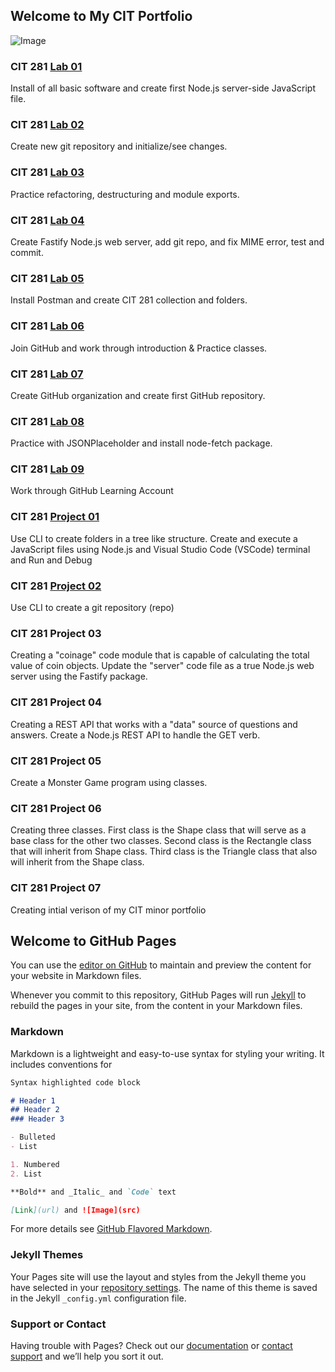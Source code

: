 ## Welcome to My CIT Portfolio

![Image](https://images.unsplash.com/photo-1461749280684-dccba630e2f6?ixid=MnwxMjA3fDB8MHxwaG90by1wYWdlfHx8fGVufDB8fHx8&ixlib=rb-1.2.1&auto=format&fit=crop&w=1350&q=80)

### CIT 281 [Lab 01](https://uo-cit-anthonyhudson.github.io/cit281-lab01/)

Install of all basic software and create first Node.js server-side JavaScript file. 

### CIT 281 [Lab 02](https://uo-cit-anthonyhudson.github.io/cit182-lab02/)

Create new git repository and initialize/see changes. 


### CIT 281 [Lab 03](https://uo-cit-anthonyhudson.github.io/cit281-lab03/)

Practice refactoring, destructuring and module exports. 

### CIT 281 [Lab 04](https://uo-cit-anthonyhudson.github.io/cit281-lab04/)

Create Fastify Node.js web server, add git repo, and fix MIME error, test and commit. 

### CIT 281 [Lab 05](https://uo-cit-anthonyhudson.github.io/cit281-lab05/)

Install Postman and create CIT 281 collection and folders. 

### CIT 281 [Lab 06](https://uo-cit-anthonyhudson.github.io/cit281-lab06/)

Join GitHub and work through introduction & Practice classes. 

### CIT 281 [Lab 07](https://uo-cit-anthonyhudson.github.io/cit281-lab07-proj7-/)

Create GitHub organization and create first GitHub repository. 

### CIT 281 [Lab 08](https://uo-cit-anthonyhudson.github.io/cit281-lab08/)

Practice with JSONPlaceholder and install node-fetch package. 

### CIT 281 [Lab 09](https://uo-cit-anthonyhudson.github.io/cit281-lab09/)

Work through GitHub Learning Account


### CIT 281 [Project 01](https://uo-cit-anthonyhudson.github.io/cit281-p01/)

Use CLI to create folders in a tree like structure. Create and execute a JavaScript files using Node.js and Visual Studio Code (VSCode) terminal and Run and Debug

### CIT 281 [Project 02](https://uo-cit-anthonyhudson.github.io/cit281-p02/)

Use CLI to create a git repository (repo)

### CIT 281 Project 03

Creating a "coinage" code module that is capable of calculating the total value of coin objects. Update the "server" code file as a true Node.js web server using the Fastify package.

### CIT 281 Project 04

Creating a REST API that works with a "data" source of questions and answers. Create a Node.js REST API to handle the GET verb. 

### CIT 281 Project 05

Create a Monster Game program using classes. 

### CIT 281 Project 06

Creating three classes. First class is the Shape class that will serve as a base class for the other two classes. Second class is the Rectangle class that will inherit from Shape class. Third class is the Triangle class that also will inherit from the Shape class.

### CIT 281 Project 07

Creating intial verison of my CIT minor portfolio


## Welcome to GitHub Pages

You can use the [editor on GitHub](https://github.com/UO-CIT-anthonyhudson/anthonyhudson.github.io/edit/main/README.md) to maintain and preview the content for your website in Markdown files.

Whenever you commit to this repository, GitHub Pages will run [Jekyll](https://jekyllrb.com/) to rebuild the pages in your site, from the content in your Markdown files.

### Markdown

Markdown is a lightweight and easy-to-use syntax for styling your writing. It includes conventions for

```markdown
Syntax highlighted code block

# Header 1
## Header 2
### Header 3

- Bulleted
- List

1. Numbered
2. List

**Bold** and _Italic_ and `Code` text

[Link](url) and ![Image](src)
```

For more details see [GitHub Flavored Markdown](https://guides.github.com/features/mastering-markdown/).

### Jekyll Themes

Your Pages site will use the layout and styles from the Jekyll theme you have selected in your [repository settings](https://github.com/UO-CIT-anthonyhudson/anthonyhudson.github.io/settings/pages). The name of this theme is saved in the Jekyll `_config.yml` configuration file.

### Support or Contact

Having trouble with Pages? Check out our [documentation](https://docs.github.com/categories/github-pages-basics/) or [contact support](https://support.github.com/contact) and we’ll help you sort it out.
